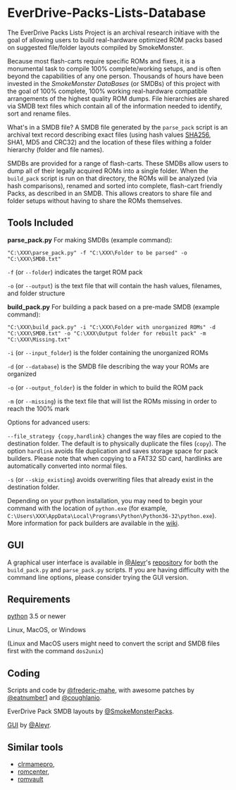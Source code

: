 # EverDrive-Packs-Lists-Database

The EverDrive Packs Lists Project is an archival research initiave
with the goal of allowing users to build real-hardware optimized ROM
packs based on suggested file/folder layouts compiled by SmokeMonster.

Because most flash-carts require specific ROMs and fixes, it is a
monumental task to compile 100% complete/working setups, and is often
beyond the capabilities of any one person. Thousands of hours have
been invested in the *SmokeMonster DataBases* (or SMDBs) of this
project with the goal of 100% complete, 100% working real-hardware
compatible arrangements of the highest quality ROM dumps. File
hierarchies are shared via SMDB text files which contain all of the
information needed to identify, sort and rename files.

What's in a SMDB file? A SMDB file generated by the `parse_pack`
script is an archival text record describing exact files (using hash
values [SHA256](https://en.wikipedia.org/wiki/Secure_Hash_Algorithms),
SHA1, MD5 and CRC32) and the location of these files withing a folder
hierarchy (folder and file names).

SMDBs are provided for a range of flash-carts.  These SMDBs allow
users to dump all of their legally acquired ROMs into a single
folder. When the `build_pack` script is run on that directory, the
ROMs will be analyzed (via hash comparisons), renamed and sorted into
complete, flash-cart friendly Packs, as described in an SMDB. This
allows creators to share file and folder setups without having to
share the ROMs themselves.

## Tools Included

**parse_pack.py** For making SMDBs (example command):
```DOS .bat
"C:\XXX\parse_pack.py" -f "C:\XXX\Folder to be parsed" -o "C:\XXX\SMDB.txt"
```

`-f` (or `--folder`) indicates the target ROM pack

`-o` (or `--output`) is the text file that will contain the hash
values, filenames, and folder structure


**build_pack.py** For building a pack based on a pre-made SMDB (example command):
```DOS .bat
"C:\XXX\build_pack.py" -i "C:\XXX\Folder with unorganized ROMs" -d "C:\XXX\SMDB.txt" -o "C:\XXX\Output folder for rebuilt pack" -m "C:\XXX\Missing.txt"
```

`-i` (or `--input_folder`) is the folder containing the unorganized
ROMs

`-d` (or `--database`) is the SMDB file describing the way your ROMs
are organized

`-o` (or `--output_folder`) is the folder in which to build the ROM
pack

`-m` (or `--missing`) is the text file that will list the ROMs missing
in order to reach the 100% mark

Options for advanced users:

`--file_strategy {copy,hardlink}` changes the way files are copied to
  the destination folder. The default is to physically duplicate the
  files (`copy`). The option `hardlink` avoids file duplication and
  saves storage space for pack builders. Please note that when copying
  to a FAT32 SD card, hardlinks are automatically converted into
  normal files.

`-s` (or `--skip_existing`) avoids overwriting files that already
exist in the destination folder.

Depending on your python installation, you may need to begin your
command with the location of `python.exe` (for example,
`C:\Users\XXX\AppData\Local\Programs\Python\Python36-32\python.exe`). More
information for pack builders are available in the
[wiki](https://github.com/SmokeMonsterPacks/EverDrive-Packs-Lists-Database/wiki).

## GUI

A graphical user interface is available in
[@Aleyr](https://github.com/Aleyr)'s
[repository](https://github.com/Aleyr/EverDrive-Packs-Lists-Database-UI) for
both the `build_pack.py` and `parse_pack.py` scripts. If you are
having difficulty with the command line options, please consider
trying the GUI version.

## Requirements

[python](https://www.python.org) 3.5 or newer

Linux, MacOS, or Windows

(Linux and MacOS users might need to convert the script and SMDB files
first with the command `dos2unix`)

## Coding

Scripts and code by
[@frederic-mahe](https://github.com/frederic-mahe), with awesome
patches by [@eatnumber1](https://github.com/eatnumber1) and
[@coughlanio](https://github.com/coughlanio).

EverDrive Pack SMDB layouts by
[@SmokeMonsterPacks](https://github.com/SmokeMonsterPacks).

[GUI](https://github.com/Aleyr/EverDrive-Packs-Lists-Database-UI) by [@Aleyr](https://github.com/Aleyr).

## Similar tools

- [clrmamepro](https://mamedev.emulab.it/clrmamepro/),
- [romcenter](http://www.romcenter.com/),
- [romvault](http://www.romvault.com/)
